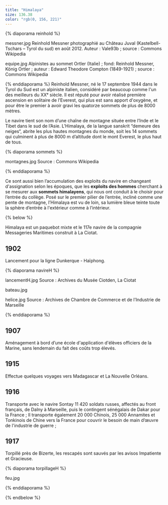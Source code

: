 ```yaml
---
title: "Himalaya"
size: 136.38
color: "rgb(0, 156, 221)"
---
```


{% diaporama reinhold %}

messner.jpg
Reinhold Messner photographié au Château Juval (Kastelbell-Tschars – Tyrol du sud) en août 2012. Auteur : Vale93b ; source : Commons Wikipedia

equipe.jpg
Alpinistes au sommet Ortler (Italie) ; fond: Reinhold Messner, König Ortler ; auteur : Edward Theodore Compton (1849-1921) ; source : Commons Wikipedia

{% enddiaporama %}
Reinhold Messner, né le 17 septembre 1944 dans le Tyrol du Sud est un alpiniste italien, considéré par beaucoup comme l'un des meilleurs du XXᵉ siècle. Il est réputé pour avoir réalisé première ascension en solitaire de l’Everest, qui plus est sans apport d'oxygène, et pour être le premier à avoir gravi les quatorze sommets de plus de 8000 mètres.

Le navire tient son nom d’une chaîne de montagne située entre l’Inde et le Tibet dans le sud de l’Asie. L'Himalaya, de la langue sanskrit “demeure des neiges“, abrite les plus hautes montagnes du monde, soit les 14 sommets qui culminent à plus de 8000 m d’altitude dont le mont Everest, le plus haut de tous.

{% diaporama sommets %}

montagnes.jpg
Source : Commons Wikipedia

{% enddiaporama %}

Ce sont aussi bien l’accumulation des exploits du navire en changeant d'assignation selon les époques, que les **exploits des hommes** cherchant à se mesurer aux **sommets himalayens**, qui nous ont conduit à le choisir pour l’entrée du collège.
Posé sur le premier pilier de l’entrée, incliné comme une pente de montagne, l’Himalaya est vu de loin, sa lumière bleue teinte toute la sphère d’entrée à l'extérieur comme à l’intérieur.

{% below %}

Himalaya est un paquebot mixte et le 117e navire de la compagnie Messageries Maritimes construit à La Ciotat.

1902
----

Lancement pour la ligne Dunkerque - Haïphong.

{% diaporama navireH %}

lancementH.jpg
Source : Archives du Musée Ciotden, La Ciotat

bateau.jpg

helice.jpg
Source : Archives de Chambre de Commerce et de l’Industrie de Marseille

{% enddiaporama %}

1907
--------------

Aménagement à bord d’une école d'application d'élèves officiers de la Marine, sans lendemain du fait des coûts trop élevés.

1915
----

Effectue quelques voyages vers Madagascar et La Nouvelle Orléans.


1916
----

Transporte avec le navire Sontay 11 420 soldats russes, affectés au front français,
de Dalny à Marseille, puis le contingent sénégalais de Dakar pour la France ;
Il transporte également 20 000 Chinois, 25 000 Annamites et Tonkinois de Chine vers la France pour couvrir le besoin de main d’œuvre de l'industrie de guerre ;

1917
----

Torpillé près de Bizerte, les rescapés sont sauvés par les avisos Impatiente et Gracieuse.

{% diaporama torpillageH %}

feu.jpg

{% enddiaporama %}

{% endbelow %}
